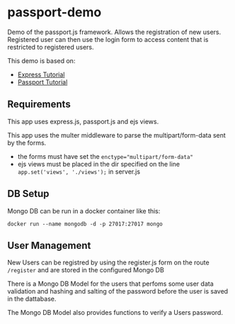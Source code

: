 # passport-demo
Demo of the passport.js framework. Allows the registration of new users. Registered user can then use the login form to access content that is restricted to registered users.

This demo is based on:
- [Express Tutorial](https://www.youtube.com/watch?v=L72fhGm1tfE)
- [Passport Tutorial](https://www.youtube.com/watch?v=-RCnNyD0L-s)

## Requirements
This app uses express.js, passport.js and ejs views.

This app uses the multer middleware to parse the multipart/form-data sent by the forms.
- the forms must have set the `enctype="multipart/form-data"`
- ejs views must be placed in the dir specified on the line `app.set('views', './views');` in server.js

## DB Setup
Mongo DB can be run in a docker container like this:
```
docker run --name mongodb -d -p 27017:27017 mongo
```

## User Management
New Users can be registred by using the register.js form on the route `/register` and are stored in the configured Mongo DB

There is a Mongo DB Model for the users that perfoms some user data validation and hashing and salting of the password before the user is saved in the dattabase.

The Mongo DB Model also provides functions to verify a Users password.